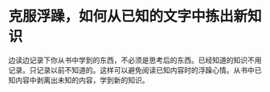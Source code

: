
克服浮躁，如何从已知的文字中拣出新知识
======================================
边读边记录下你从书中学到的东西，不必须是思考后的东西。已经知道的知识不用记录。只记录以前不知道的。这样可以避免阅读已知内容时的浮躁心情。从书中已知内容中剥离出未知的内容，学到新的知识。
